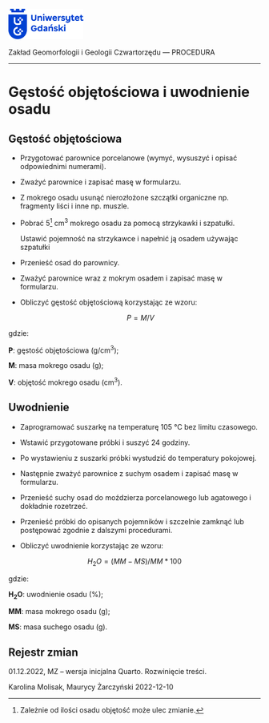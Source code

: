 
<div fig-alt="Logo: Uniwersytet Gdański" fig-align="left">

[<img src="images/log-ug_pl.png" width="150" />](https://geomorfologia.ug.edu.pl)

</div>

Zakład Geomorfologii i Geologii Czwartorzędu — PROCEDURA

------------------------------------------------------------------------

# Gęstość objętościowa i uwodnienie osadu

## Gęstość objętościowa

- Przygotować parownice porcelanowe (wymyć, wysuszyć i opisać
  odpowiednimi numerami).

- Zważyć parownice i zapisać masę w formularzu.

- Z mokrego osadu usunąć nierozłożone szczątki organiczne np. fragmenty
  liści i inne np. muszle.

- Pobrać 5[^1] cm<sup>3</sup> mokrego osadu za pomocą strzykawki i
  szpatułki.

  Ustawić pojemność na strzykawce i napełnić ją osadem używając
  szpatułki

- Przenieść osad do parownicy.

- Zważyć parownice wraz z mokrym osadem i zapisać masę w formularzu.

- Obliczyć gęstość objętościową korzystając ze wzoru:

  $$
  P = M / V
  $$

gdzie:

**P**: gęstość objętościowa (g/cm<sup>3</sup>);

**M**: masa mokrego osadu (g);

**V**: objętość mokrego osadu (cm<sup>3</sup>).

## Uwodnienie

- Zaprogramować suszarkę na temperaturę 105 °C bez limitu czasowego.

- Wstawić przygotowane próbki i suszyć 24 godziny.

- Po wystawieniu z suszarki próbki wystudzić do temperatury pokojowej.

- Następnie zważyć parownice z suchym osadem i zapisać masę w
  formularzu.

- Przenieść suchy osad do moździerza porcelanowego lub agatowego i
  dokładnie rozetrzeć.

- Przenieść próbki do opisanych pojemników i szczelnie zamknąć lub
  postępować zgodnie z dalszymi procedurami.

- Obliczyć uwodnienie korzystając ze wzoru:

$$H_2O = (MM - MS) / MM * 100$$

gdzie:

**H<sub>2</sub>O**: uwodnienie osadu (%);

**MM**: masa mokrego osadu (g);

**MS**: masa suchego osadu (g).

## Rejestr zmian

01.12.2022, MZ – wersja inicjalna Quarto. Rozwinięcie treści.

Karolina Molisak, Maurycy Żarczyński 2022-12-10

[^1]: Zależnie od ilości osadu objętość może ulec zmianie.

